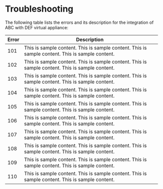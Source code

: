 [title]: # (Troubleshooting)
[tags]: # (introduction)
[priority]: # (500)

# Troubleshooting

The following table lists the errors and its description for the integration of ABC with DEF virtual appliance:

| Error | Description |
| ----- |  ---------- |
|  101  |  This is sample content. This is sample content. This is sample content. This is sample content. |
|  102  |  This is sample content. This is sample content. This is sample content. This is sample content. | 
|  103  |  This is sample content. This is sample content. This is sample content. This is sample content. |              
|  104  |  This is sample content. This is sample content. This is sample content. This is sample content. |
|  105  |  This is sample content. This is sample content. This is sample content. This is sample content. | 
|  106  |  This is sample content. This is sample content. This is sample content. This is sample content. |             
|  107  |  This is sample content. This is sample content. This is sample content. This is sample content. |
|  108  |  This is sample content. This is sample content. This is sample content. This is sample content. | 
|  109  |  This is sample content. This is sample content. This is sample content. This is sample content. |  
|  110  |  This is sample content. This is sample content. This is sample content. This is sample content. |
                     